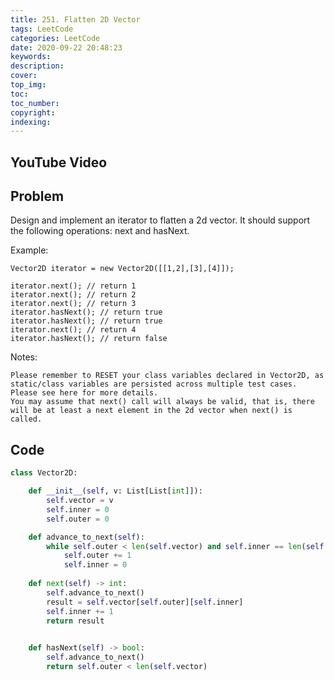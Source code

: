 ```yaml
---
title: 251. Flatten 2D Vector
tags: LeetCode
categories: LeetCode
date: 2020-09-22 20:48:23
keywords:
description:
cover:
top_img:
toc:
toc_number:
copyright:
indexing:
---
```

## YouTube Video


## Problem
Design and implement an iterator to flatten a 2d vector. It should support the following operations: next and hasNext.

 

Example:
```
Vector2D iterator = new Vector2D([[1,2],[3],[4]]);

iterator.next(); // return 1
iterator.next(); // return 2
iterator.next(); // return 3
iterator.hasNext(); // return true
iterator.hasNext(); // return true
iterator.next(); // return 4
iterator.hasNext(); // return false
```

Notes:
```
Please remember to RESET your class variables declared in Vector2D, as static/class variables are persisted across multiple test cases. Please see here for more details.
You may assume that next() call will always be valid, that is, there will be at least a next element in the 2d vector when next() is called.
```

## Code
```python
class Vector2D:

    def __init__(self, v: List[List[int]]):
        self.vector = v
        self.inner = 0
        self.outer = 0

    def advance_to_next(self):
        while self.outer < len(self.vector) and self.inner == len(self.vector[self.outer]):
            self.outer += 1
            self.inner = 0
        
    def next(self) -> int:
        self.advance_to_next()
        result = self.vector[self.outer][self.inner]
        self.inner += 1
        return result
        

    def hasNext(self) -> bool:
        self.advance_to_next()
        return self.outer < len(self.vector)
```